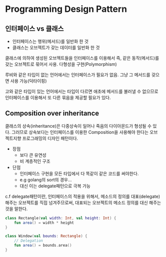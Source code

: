 # Programming Design Pattern

## 인터페이스 vs 클래스

- 인터페이스는 행위(메서드)를 일반화 한 것
- 클래스는 오브젝트가 갖는 데이터를 일반화 한 것

클래스에 의하여 생성된 오브젝트들을 인터페이스를 이용해서 즉, 같은 동작(메서드)를 갖는 오브젝트로 묶어서 사용. 다형성을 구현(Polymorphism)

루비와 같은 타입이 없는 언어에서는 인터페이스가 필요가 없음. 그냥 그 메서드를 갖으면 사용 가능(덕타이핑)

고와 같은 타입이 있는 언어에서는 타입이 다르면 애초에 메서드를 불러낼 수 없으므로 인터페이스를 이용해서 또 다른 묶음을 제공할 필요가 있다.

## Composition over inheritance

클래스의 상속(inheritance)은 다중상속이 일어나 죽음의 다이아몬드가 형성될 수 있다. 그러므로 상속보다는 인터페이스를 이용한 Composition을 사용해야 한다는 오브젝트지향 프로그래밍의 디자인 패턴이다.

- 장점
  - 보다 큰 유연성
  - 비 계층적인 구조
- 단점
  - 인터페이스 구현을 모든 타입에서 다 똑같이 같은 코드를 써야한다.
  - e.g golang의 sort의 경우...
  - 대신 이는 delegate패턴으로 극복 가능

c.f delegate패턴이란, 인터페이스의 적용을 위해서, 메소드의 정의를 대표(delegate)해주는 오브젝트를 직접 넘겨주므로써, 대표되는 오브젝트의 메소드 정의를 대신 해주는 것을 말한다.

```Kotlin
class Rectangle(val width: Int, val height: Int) {
    fun area() = width * height
}

class Window(val bounds: Rectangle) {
    // Delegation
    fun area() = bounds.area()
}
```
